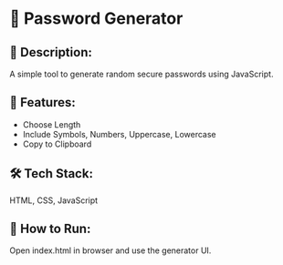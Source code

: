 # 🔐 Password Generator

## 📄 Description:

A simple tool to generate random secure passwords using JavaScript.

## 🚀 Features:

- Choose Length
- Include Symbols, Numbers, Uppercase, Lowercase
- Copy to Clipboard

## 🛠 Tech Stack:

HTML, CSS, JavaScript

## 📂 How to Run:

Open index.html in browser and use the generator UI.
